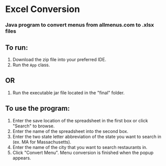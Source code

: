 # Excel Conversion
### Java program to convert menus from allmenus.com to .xlsx files

## To run:
1. Download the zip file into your preferred IDE.
2. Run the ```App``` class.

## OR

1. Run the executable jar file located in the "final" folder.

## To use the program:
1. Enter the save location of the spreadsheet in the first box or click "Search" to browse.
2. Enter the name of the spreadsheet into the second box.
3. Enter the two state letter abbreviation of the state you want to search in (ex. MA for Massachusetts). 
4. Enter the name of the city that you want to search restaurants in. 
5. Click "Convert Menu". Menu conversion is finished when the popup appears. 


